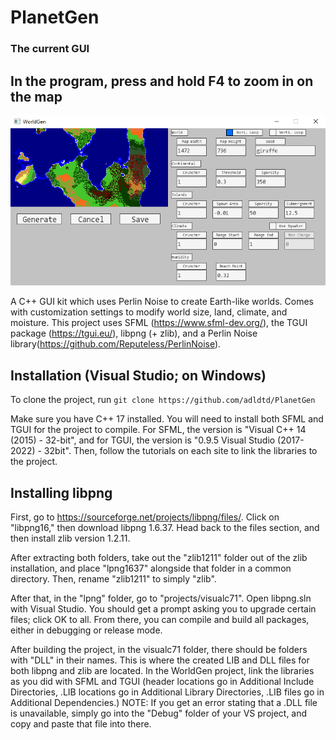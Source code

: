 # PlanetGen

### The current GUI
## In the program, press and hold F4 to zoom in on the map
![GUI](/screenshots/current.png)

A C++ GUI kit which uses Perlin Noise to create Earth-like worlds. Comes with customization settings to modify world size, land, climate, and moisture. This project uses SFML (https://www.sfml-dev.org/), the TGUI package (https://tgui.eu/),
libpng (+ zlib), and a Perlin Noise library(https://github.com/Reputeless/PerlinNoise).

## Installation (Visual Studio; on Windows)

To clone the project, run `git clone https://github.com/adldtd/PlanetGen`

Make sure you have C++ 17 installed. You will need to install both SFML and TGUI for the project to compile. For SFML, the version is "Visual C++ 14 (2015) - 32-bit", and for TGUI, the version is "0.9.5 Visual Studio (2017-2022) - 32bit". Then, follow the tutorials on each site to link the libraries to the project.

## Installing libpng

First, go to https://sourceforge.net/projects/libpng/files/. Click on "libpng16," then download libpng 1.6.37. Head back to the files section, and then install zlib version 1.2.11.

After extracting both folders, take out the "zlib1211" folder out of the zlib installation, and place "lpng1637" alongside that folder in a common directory. Then, rename "zlib1211" to simply "zlib".

After that, in the "lpng" folder, go to "projects/visualc71". Open libpng.sln with Visual Studio. You should get a prompt asking you to upgrade certain files; click OK to all. From there, you can compile and build all packages, either in debugging or release mode.

After building the project, in the visualc71 folder, there should be folders with "DLL" in their names. This is where the created LIB and DLL files for both libpng and zlib are located. In the WorldGen project, link the libraries as you did with SFML and TGUI (header locations go in Additional Include Directories, .LIB locations go in Additional Library Directories, .LIB files go in Additional Dependencies.) 
NOTE: If you get an error stating that a .DLL file is unavailable, simply go into the "Debug" folder of your VS project, and copy and paste that file into there.